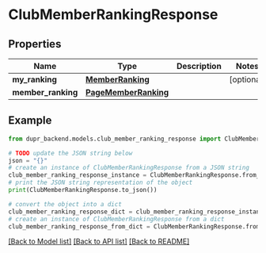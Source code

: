 # ClubMemberRankingResponse


## Properties

Name | Type | Description | Notes
------------ | ------------- | ------------- | -------------
**my_ranking** | [**MemberRanking**](MemberRanking.md) |  | [optional] 
**member_ranking** | [**PageMemberRanking**](PageMemberRanking.md) |  | 

## Example

```python
from dupr_backend.models.club_member_ranking_response import ClubMemberRankingResponse

# TODO update the JSON string below
json = "{}"
# create an instance of ClubMemberRankingResponse from a JSON string
club_member_ranking_response_instance = ClubMemberRankingResponse.from_json(json)
# print the JSON string representation of the object
print(ClubMemberRankingResponse.to_json())

# convert the object into a dict
club_member_ranking_response_dict = club_member_ranking_response_instance.to_dict()
# create an instance of ClubMemberRankingResponse from a dict
club_member_ranking_response_from_dict = ClubMemberRankingResponse.from_dict(club_member_ranking_response_dict)
```
[[Back to Model list]](../README.md#documentation-for-models) [[Back to API list]](../README.md#documentation-for-api-endpoints) [[Back to README]](../README.md)


